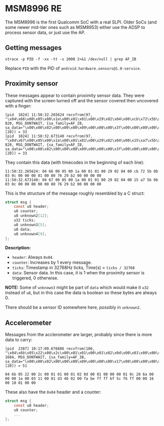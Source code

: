 
# MSM8996 RE

The MSM8996 is the first Qualcomm SoC with a real SLPI. Older SoCs (and some newer mid-tier ones such as MSM8953) either use the ADSP to process sensor data, or just use the AP.

## Getting messages
```
strace -p PID -f -xx -tt -s 2000 2>&1 /dev/null | grep AF_IB
```
Replace `PID` with the PID of `android.hardware.sensors@1.0-service`.
## Proximity sensor
These messages appear to contain proximity sensor data. They were captured with the screen turned off and the sensor covered then uncovered with a finger:

```
[pid  1024] 11:50:32.265624 recvfrom(97, "\x04\x66\x00\x05\x00\x1a\x00\x01\x01\x00\x29\x02\x04\x00\xcb\x72\x5b\x0b\x03\x0c\x00\x00\x00\x01\x00\x80\x76\x29\xb2\x00\x00\x00\x00", 820, MSG_DONTWAIT, {sa_family=AF_IB, sa_data="\x00\x00\x02\x00\x00\x00\x09\x00\x00\x00\x3f\x00\x00\x00\x00\x00\x00\x00"}, [20]) = 33
[pid  1024] 11:50:32.673140 recvfrom(97, "\x04\x67\x00\x05\x00\x1a\x00\x01\x01\x00\x29\x02\x04\x00\x15\xa7\x5b\x0b\x03\x0c\x00\x00\x00\x00\x00\x80\x76\x29\xb2\x00\x00\x00\x00", 820, MSG_DONTWAIT, {sa_family=AF_IB, sa_data="\x00\x00\x02\x00\x00\x00\x09\x00\x00\x00\x3f\x00\x00\x00\x00\x00\x00\x00"}, [20]) = 33
```

They contain this data (with timecodes in the beginning of each line):
```
11:50:32.265624: 04 66 00 05 00 1a 00 01 01 00 29 02 04 00 cb 72 5b 0b 03 0c 00 00 00 01 00 80 76 29 b2 00 00 00 00
11:50:32.673140: 04 67 00 05 00 1a 00 01 01 00 29 02 04 00 15 a7 5b 0b 03 0c 00 00 00 00 00 80 76 29 b2 00 00 00 00
```

This is the structure of the message roughly resembled by a C struct:
```c
struct msg {
	const u8 header;
	u8 counter;
	u8 unknown2[12];
	u32 ticks;
	u8 unknown3[5];
	u8 data;
	u8 unknown4[9];
};
```
**Description:**
+ `header`: Always `0x04`.
+ `counter`: Increases by 1 every message.
+ `ticks`: Timestamp in 32768Hz ticks, Time(s) = `ticks / 32768`
+ `data`: Sensor data. In this case, it is 1 when the proximity sensor is triggered, 0 otherwise.

**NOTE:** Some of `unknown3` might be part of `data` which would make it `u32` instead of `u8`, but in this case the data is boolean so these bytes are always 0.

There should be a sensor ID somewhere here, possibly in `unknown2`.

## Accelerometer
Messages from the acclerometer are larger, probably since there is more data to carry:
```
[pid  2387] 10:17:09.676886 recvfrom(106, "\x04\x6b\x05\x22\x00\x2c\x00\x01\x01\x00\x01\x02\x0d\x00\x01\x00\x00\x00\x01\x0c\x28\x6a\x00\x00\x00\x1a\x00\x03\x11\x00\x01\xd3\x46\x02\x00\xfa\xbe\xff\xff\xbf\x5c\xf6\xff\x00\x00\x16\x00\x10\x01\x00\x00", 1684, MSG_DONTWAIT, {sa_family=AF_IB, sa_data="\x00\x00\x02\x00\x00\x00\x09\x00\x00\x00\x17\x00\x00\x00\x00\x00\x00\x00"}, [20]) = 51
```
```
04 6b 05 22 00 2c 00 01 01 00 01 02 0d 00 01 00 00 00 01 0c 28 6a 00 00 00 1a 00 03 11 00 01 d3 46 02 00 fa be ff ff bf 5c f6 ff 00 00 16 00 10 01 00 00
```
These also have the `0x04` header and a counter:
```c
struct msg {
	const u8 header;
	u8 counter;
	...
};
```
